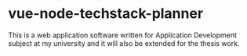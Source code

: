 # vue-node-techstack-planner

This is a web application software written for Application Development subject at my university and it will also be extended for the thesis work.
